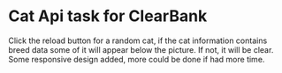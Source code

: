 # Cat Api task for ClearBank

Click the reload button for a random cat, if the cat information contains breed data some of it will appear below the picture. If not, it will be clear. Some responsive design added, more could be done if had more time.


